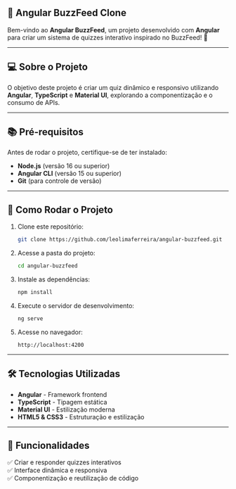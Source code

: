 ## 🎯 Angular BuzzFeed Clone

Bem-vindo ao **Angular BuzzFeed**, um projeto desenvolvido com **Angular** para criar um sistema de quizzes interativo inspirado no BuzzFeed! 🚀

---

## 💻 Sobre o Projeto

O objetivo deste projeto é criar um quiz dinâmico e responsivo utilizando **Angular**, **TypeScript** e **Material UI**, explorando a componentização e o consumo de APIs.

---

## 📚 Pré-requisitos

Antes de rodar o projeto, certifique-se de ter instalado:

- **Node.js** (versão 16 ou superior)
- **Angular CLI** (versão 15 ou superior)
- **Git** (para controle de versão)

---

## 🚀 Como Rodar o Projeto

1. Clone este repositório:
   ```sh
   git clone https://github.com/leolimaferreira/angular-buzzfeed.git
   ```
2. Acesse a pasta do projeto:
   ```sh
   cd angular-buzzfeed
   ```
3. Instale as dependências:
   ```sh
   npm install
   ```
4. Execute o servidor de desenvolvimento:
   ```sh
   ng serve
   ```
5. Acesse no navegador:
   ```
   http://localhost:4200
   ```

---

## 🛠️ Tecnologias Utilizadas

- **Angular** - Framework frontend
- **TypeScript** - Tipagem estática
- **Material UI** - Estilização moderna
- **HTML5 & CSS3** - Estruturação e estilização

---

## 📌 Funcionalidades

✅ Criar e responder quizzes interativos  
✅ Interface dinâmica e responsiva  
✅ Componentização e reutilização de código  

